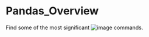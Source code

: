 # Pandas_Overview

Find some of the most significant ![image](https://img.shields.io/badge/pandas-150458?style=for-the-badge&logo=pandas&logoColor=white
) commands.
